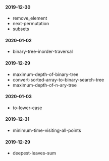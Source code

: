 #### 2019-12-30
  - remove_element
  - next-permutation
  - subsets
#### 2020-01-02
  - binary-tree-inorder-traversal
#### 2019-12-29
  - maximum-depth-of-binary-tree
  - convert-sorted-array-to-binary-search-tree
  - maximum-depth-of-n-ary-tree
#### 2020-01-03
  - to-lower-case
#### 2019-12-31
  - minimum-time-visiting-all-points
#### 2019-12-29
  - deepest-leaves-sum

